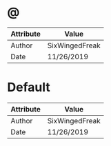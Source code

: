 # @
| Attribute | Value |
| ---  | ---     |
| Author | SixWingedFreak |
| Date | 11/26/2019 |
# Default
| Attribute | Value |
| ---  | ---     |
| Author | SixWingedFreak |
| Date | 11/26/2019 |
